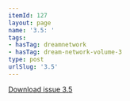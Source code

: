 ```yaml
---
itemId: 127
layout: page
name: '3.5: '
tags:
- hasTag: dreamnetwork
- hasTag: dream-network-volume-3
type: post
urlSlug: '3.5'
---
```

<a href="files/pdfs/Volume_3/3.5-The-Dream-Network_Volume-3_No-5.pdf" download="">Download issue 3.5</a>